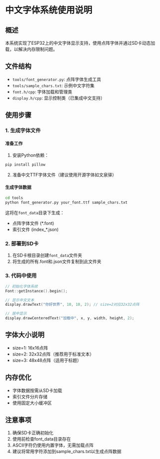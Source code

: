 # 中文字体系统使用说明

## 概述
本系统实现了ESP32上的中文字体显示支持，使用点阵字体并通过SD卡动态加载，以解决内存限制问题。

## 文件结构
- `tools/font_generator.py`: 点阵字体生成工具
- `tools/sample_chars.txt`: 示例中文字符集
- `font.h/cpp`: 字体加载和管理类
- `display.h/cpp`: 显示控制类（已集成中文支持）

## 使用步骤

### 1. 生成字体文件

#### 准备工作
1. 安装Python依赖：
```bash
pip install pillow
```

2. 准备中文TTF字体文件（建议使用开源字体如文泉驿）

#### 生成字体数据
```bash
cd tools
python font_generator.py your_font.ttf sample_chars.txt
```

这将在`font_data`目录下生成：
- 点阵字体文件 (*.font)
- 索引文件 (index_*.json)

### 2. 部署到SD卡

1. 在SD卡根目录创建`font_data`文件夹
2. 将生成的所有.font和.json文件复制到此文件夹

### 3. 代码中使用

```cpp
// 初始化字体系统
Font::getInstance().begin();

// 显示中文文本
display.drawText("你好世界", 10, 10, 2); // size=2对应32x32点阵

// 居中显示
display.drawCenteredText("加载中", x, y, width, height, 2);
```

## 字体大小说明
- size=1: 16x16点阵
- size=2: 32x32点阵（推荐用于标准文本）
- size=3: 48x48点阵（适用于标题）

## 内存优化
- 字体数据按需从SD卡加载
- 索引文件分片存储
- 使用固定大小缓冲区

## 注意事项
1. 确保SD卡正确初始化
2. 使用前检查font_data目录存在
3. ASCII字符仍使用内置字体，无需加载点阵
4. 建议将常用字符添加到sample_chars.txt以生成点阵数据
